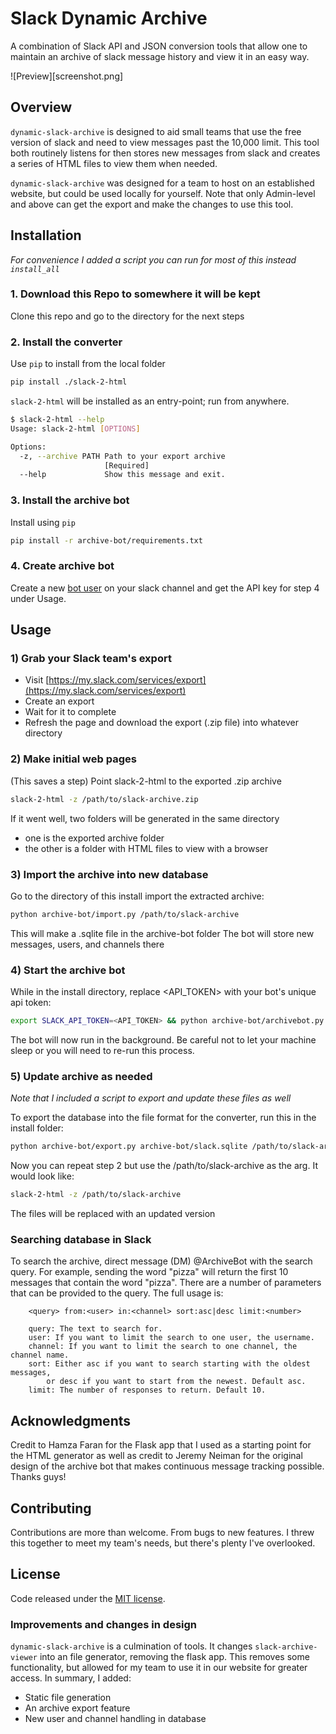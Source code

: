 # Slack Dynamic Archive

A combination of Slack API and JSON conversion tools that allow one to
maintain an archive of slack message history and view it in an easy way.

![Preview][screenshot.png]


## Overview
`dynamic-slack-archive` is designed to aid small teams that use the free version of slack
and need to view messages past the 10,000 limit. This tool both routinely listens for
then stores new messages from slack and creates a series of HTML files to view them when needed.

`dynamic-slack-archive` was designed for a team to host on an established website,
but could be used locally for yourself. Note that only Admin-level and above
can get the export and make the changes to use this tool.

## Installation
_For convenience I added a script you can run for most of this instead `install_all`_

### 1. Download this Repo to somewhere it will be kept

Clone this repo and go to the directory for the next steps

### 2. Install the converter

Use `pip` to install from the local folder
```bash
pip install ./slack-2-html
```

`slack-2-html` will be installed as an entry-point; run from anywhere.

```bash
$ slack-2-html --help
Usage: slack-2-html [OPTIONS]

Options:
  -z, --archive PATH Path to your export archive
                     [Required]
  --help             Show this message and exit.
```

### 3. Install the archive bot

Install using `pip`
```bash
pip install -r archive-bot/requirements.txt
```

### 4. Create archive bot

Create a new [bot user](https://api.slack.com/bot-users) on your slack
channel and get the API key for step 4 under Usage.


## Usage

### 1) Grab your Slack team's export

* Visit [https://my.slack.com/services/export](https://my.slack.com/services/export)
* Create an export
* Wait for it to complete
* Refresh the page and download the export (.zip file) into whatever directory

### 2) Make initial web pages

(This saves a step)
Point slack-2-html to the exported .zip archive
```bash
slack-2-html -z /path/to/slack-archive.zip
```

If it went well, two folders will be generated in the same directory
* one is the exported archive folder
* the other is a folder with HTML files to view with a browser

### 3) Import the archive into new database

Go to the directory of this install import the extracted archive:
```bash
python archive-bot/import.py /path/to/slack-archive
```
This will make a .sqlite file in the archive-bot folder
The bot will store new messages, users, and channels there

### 4) Start the archive bot

While in the install directory, replace <API_TOKEN> with your bot's unique api token:
```bash
export SLACK_API_TOKEN=<API_TOKEN> && python archive-bot/archivebot.py
```
The bot will now run in the background. Be careful not to let your machine sleep or
you will need to re-run this process.

### 5) Update archive as needed
_Note that I included a script to export and update these files as well_

To export the database into the file format for the converter, run this in the install folder:
```bash
python archive-bot/export.py archive-bot/slack.sqlite /path/to/slack-archive
```

Now you can repeat step 2 but use the /path/to/slack-archive as the arg. It would look like:
```bash
slack-2-html -z /path/to/slack-archive
```
The files will be replaced with an updated version

### Searching database in Slack

To search the archive, direct message (DM) @ArchiveBot with the search query.
For example, sending the word "pizza" will return the first 10 messages that
contain the word "pizza".  There are a number of parameters that can be provided
to the query.  The full usage is:

        <query> from:<user> in:<channel> sort:asc|desc limit:<number>

        query: The text to search for.
        user: If you want to limit the search to one user, the username.
        channel: If you want to limit the search to one channel, the channel name.
        sort: Either asc if you want to search starting with the oldest messages,
            or desc if you want to start from the newest. Default asc.
        limit: The number of responses to return. Default 10.

## Acknowledgments

Credit to Hamza Faran for the Flask app that I used as a starting point for the HTML generator
as well as credit to Jeremy Neiman for the original design of the archive bot
that makes continuous message tracking possible. Thanks guys!

## Contributing

Contributions are more than welcome.  From bugs to new features. I threw this
together to meet my team's needs, but there's plenty I've overlooked.

## License

Code released under the [MIT license](LICENSE).

### Improvements and changes in design

`dynamic-slack-archive` is a culmination of tools. It changes `slack-archive-viewer` into
an file generator, removing the flask app. This removes some functionality, but allowed for
my team to use it in our website for greater access. In summary, I added:

* Static file generation
* An archive export feature
* New user and channel handling in database
